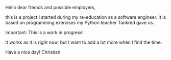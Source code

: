 Hello dear friends and possible employers,

this is a project I started during my re-education as a software engineer. It is based on programming exercises my Python teacher Tankred gave us.

Important: 
This is a work in progress! 

It works as it is right now, but I want to add a lot more when I find the time.

Have a nice day!
Christian
